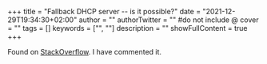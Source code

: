 +++
title = "Fallback DHCP server -- is it possible?"
date = "2021-12-29T19:34:30+02:00"
author = ""
authorTwitter = "" #do not include @
cover = ""
tags = []
keywords = ["", ""]
description = ""
showFullContent = true
+++

Found on [StackOverflow](https://stackoverflow.com/questions/70520107/fallback-dhcp-server-is-it-possible).
I have commented it.
